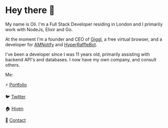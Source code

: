 

# Hey there 👋
My name is Oli. I'm a Full Stack Developer residing in London and I primarily work with NodeJs, Elixir and Go. 

At the moment I'm a founder and CEO of [Giggl](https://giggl.app), a free virtual browser, and a developer for [AMNotify](https://amnotify.com) and [HyperRaffleBot](https://hyperrafflebot.io). 

I've been a developer since I was 11 years old, primarily assisting with backend API's and databases. I now have my own company, and consult others.

Me:

⚡ [Portfolio](https://slayter.dev)

🐦 [Twitter](https://twitter.com/imslayter)

🏠 [Hiven](https://hiven.house/oli)

📧 [Contact](mailto:me@slayter.dev)
